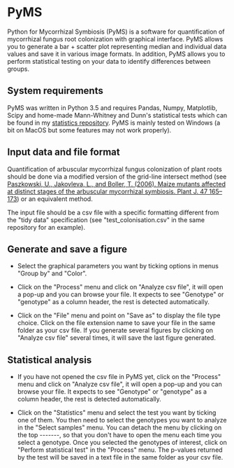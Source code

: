 # PyMS
Python for Mycorrhizal Symbiosis (PyMS) is a software for quantification of mycorrhizal fungus root colonization with graphical interface. PyMS allows you to generate a
bar + scatter plot representing median and individual data values and save it in various image formats. In addition, PyMS allows you
to perform statistical testing on your data to identify differences between groups.

## System requirements
PyMS was written in Python 3.5 and requires Pandas, Numpy, Matplotlib, Scipy and home-made Mann-Whitney and Dunn's statistical 
tests which can be found in my [statistics repository](https://github.com/jschnab/statistics).
PyMS is mainly tested on Windows (a bit on MacOS but some features may not work properly).

## Input data and file format
Quantification of arbuscular mycorrhizal fungus colonization of plant roots should be done via a modified version of the grid-line
intersect method (see [Paszkowski, U., Jakovleva, L., and Boller, T. (2006). Maize mutants affected at distinct stages of the 
arbuscular mycorrhizal symbiosis. Plant J. 47 165–173](https://www.ncbi.nlm.nih.gov/pubmed/16762030)) or an equivalent method.

The input file should be a csv file with a specific formatting different from the "tidy data" specification 
(see "test_colonisation.csv" in the same repository for an example).

## Generate and save a figure
* Select the graphical parameters you want by ticking options in menus "Group by" and "Color".

* Click on the "Process" menu and click on "Analyze csv file", it will open a pop-up and you can browse your file. It expects to see "Genotype" or "genotype" as a column header, the rest is detected automatically.

* Click on the "File" menu and point on "Save as" to display the file type choice. Click on the file extension name to save your file in the same folder as your csv file. If you generate several figures by clicking on "Analyze csv file" several times, it will save the last figure generated.

## Statistical analysis
* If you have not opened the csv file in PyMS yet, click on the "Process" menu and click on "Analyze csv file", it will open a 
pop-up and you can browse your file. It expects to see "Genotype" or "genotype" as a column header, the rest is detected 
automatically.

* Click on the "Statistics" menu and select the test you want by ticking one of 
them. You then need to select the genotypes you want to analyze in the "Select samples" menu. You can detach the menu by clicking on the top -------, so that you don't have to open the menu each time you select a genotype. Once you selected the genotypes of interest, click on "Perform statistical test" in the "Process" menu. The p-values returned by the test will be saved in a text file in the same folder as your csv file.

